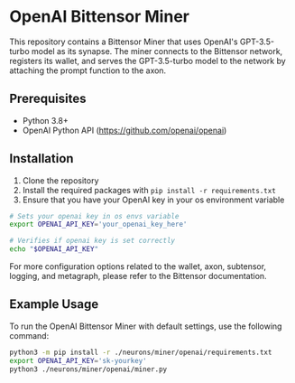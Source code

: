 # OpenAI Bittensor Miner

This repository contains a Bittensor Miner that uses OpenAI's GPT-3.5-turbo model as its synapse. The miner connects to the Bittensor network, registers its wallet, and serves the GPT-3.5-turbo model to the network by attaching the prompt function to the axon.

## Prerequisites

- Python 3.8+
- OpenAI Python API (<https://github.com/openai/openai>)

## Installation

1. Clone the repository
2. Install the required packages with `pip install -r requirements.txt`
3. Ensure that you have your OpenAI key in your os environment variable

```bash
# Sets your openai key in os envs variable
export OPENAI_API_KEY='your_openai_key_here'

# Verifies if openai key is set correctly
echo "$OPENAI_API_KEY"
```

For more configuration options related to the wallet, axon, subtensor, logging, and metagraph, please refer to the Bittensor documentation.

## Example Usage

To run the OpenAI Bittensor Miner with default settings, use the following command:

```bash
python3 -m pip install -r ./neurons/miner/openai/requirements.txt 
export OPENAI_API_KEY='sk-yourkey'
python3 ./neurons/miner/openai/miner.py
```
